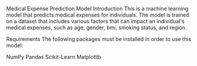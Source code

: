 Medical Expense Prediction Model
Introduction
This is a machine learning model that predicts medical expenses for individuals. The model is trained on a dataset that includes various factors that can impact an individual's medical expenses, such as age, gender, bmi, smoking status, and region.

Requirements
The following packages must be installed in order to use this model:

NumPy
Pandas
Scikit-Learn
Matplotlib
